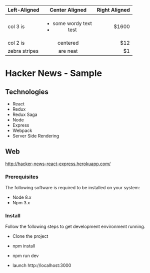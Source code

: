 
| Left-Aligned  | Center Aligned  | Right Aligned |
| :------------ |:---------------:| -----:|
| col 3 is      | <ul><li>some wordy text</li><li>test</li>| $1600 |
| col 2 is      | centered        |   $12 |
| zebra stripes | are neat        |    $1 |
# Hacker News - Sample

## Technologies
* React
* Redux
* Redux Saga
* Node
* Express
* Webpack
* Server Side Rendering

## Web
http://hacker-news-react-express.herokuapp.com/

### Prerequisites

The following software is required to be installed on your system:

* Node 8.x
* Npm 3.x

### Install

Follow the following steps to get development environment running.

* Clone the project

* npm install

* npm run dev

* launch http://localhost:3000
